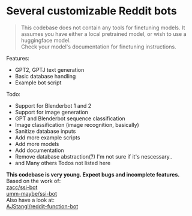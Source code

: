 # Several customizable Reddit bots

> This codebase does not contain any tools for finetuning models. It assumes you have either a local pretrained model, or wish to use a huggingface model.  
> Check your model's documentation for finetuning instructions.

Features:

- GPT2, GPTJ text generation
- Basic database handling
- Example bot script

Todo:

- Support for Blenderbot 1 and 2
- Support for image generation
- GPT and Blenderbot sequence classification
- Image classification (image recognition, basically)
- Sanitize database inputs
- Add more example scripts
- Add more models
- Add documentation
- Remove database abstraction(?) I'm not sure if it's nescessary..
- and Many others Todos not listed here

**This codebase is very young. Expect bugs and incomplete features.**  
Based on the work of:  
[zacc/ssi-bot](https://github.com/zacc/ssi-bot)  
[umm-maybe/ssi-bot](https://github.com/umm-maybe/ssi-bot/tree/call_HF)  
Also have a look at:  
[AJStangl/reddit-function-bot](https://github.com/AJStangl/reddit-function-bot)
